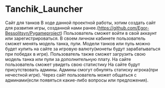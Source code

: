 # Tanchik_Launcher
Сайт для танков
В ходе данной проектной работы, хотим создать сайт для развития игры, созданной нами ранее.(https://github.com/Egor-Bessolitsyn/Pygameproject)
Пользователь сможет войти в свой аккаунт или зарегистрироваться.
В своем личном кабинете пользователь сможет менять модель танка, пули.
Модели танков или пуль можно будет купить на сайте за игровую валюту(монеты будут зарабатываться при победах в игре).
Пользователь также сможет загрузить свою модель танка или пули за дополнительную плату.
На сайте пользователь сможет увидеть свою статистику
На сайте будут присутствовать админы.
Админы смогут обнулять статиску игрока(при нечестной игре).
Через сайт пользователь может общаться с админами(если появяться какие-либо вопросы или предложения).

